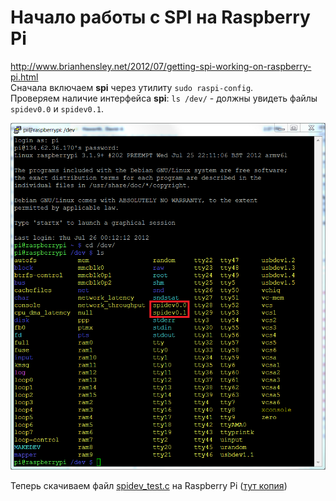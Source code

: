 # Начало работы с SPI на Raspberry Pi
http://www.brianhensley.net/2012/07/getting-spi-working-on-raspberry-pi.html  
Сначала включаем **spi** через утилиту `sudo raspi-config`.  
Проверяем наличие интерфейса **spi**: `ls /dev/` - должны увидеть файлы `spidev0.0` и `spidev0.1`.  

![ls /dev/](img/SPIdev.png "Результат команды ls /dev/")

Теперь скачиваем файл [spidev_test.c](https://github.com/torvalds/linux/blob/master/tools/spi/spidev_test.c) на Raspberry Pi ([тут копия](spidev_test.c))
